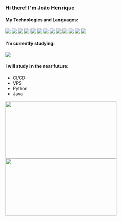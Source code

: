 ### Hi there! I'm João Henrique

#### My Technologies and Languages: 
<div>
  <img src="https://img.shields.io/badge/Git-F05032?style=for-the-badge&logo=git&logoColor=white" />
  <img src="https://img.shields.io/badge/HTML5-E34F26?style=for-the-badge&logo=html5&logoColor=white" />
  <img src="https://img.shields.io/badge/CSS3-1572B6?style=for-the-badge&logo=css3&logoColor=white" />
  <img src="https://img.shields.io/badge/JavaScript-F7DF1E?style=for-the-badge&logo=javascript&logoColor=black" />
  <img src="https://img.shields.io/badge/React-20232A?style=for-the-badge&logo=react&logoColor=61DAFB" />
  <img src="https://img.shields.io/badge/React_Router-CA4245?style=for-the-badge&logo=react-router&logoColor=white" />
  <img src="https://img.shields.io/badge/Redux-593D88?style=for-the-badge&logo=redux&logoColor=white" />
  <img src="https://img.shields.io/badge/Bootstrap-563D7C?style=for-the-badge&logo=bootstrap&logoColor=white" />
  <img src="https://img.shields.io/badge/Jest-C21325?style=for-the-badge&logo=jest&logoColor=white" />
  <img src="https://img.shields.io/badge/docker-007ACC?style=for-the-badge&logo=docker&logoColor=white" />
  <img src="https://img.shields.io/badge/Node.js-339933?style=for-the-badge&logo=nodedotjs&logoColor=white" />
  <img src="https://img.shields.io/badge/MySQL-00000F?style=for-the-badge&logo=mysql&logoColor=white" />
  <img src="https://img.shields.io/badge/TypeScript-007ACC?style=for-the-badge&logo=typescript&logoColor=white" />
</div>


#### I'm currently studying:
<div>
  <img src="https://img.shields.io/badge/MongoDB-4EA94B?style=for-the-badge&logo=mongodb&logoColor=white" />
</div>

#### I will study in the near future:

<div>
	<ul>
		<li>CI/CD</li>
		<li>VPS</li>
		<li>Python</li>
		<li>Java</li>
	</ul>
</div>


<div>
  <img height="180em" src="https://github-readme-stats.vercel.app/api?username=JoaoHenriqueAlmeida&show_icons=true&theme=tokyonight" width="350"/>
  <img height="180em" src="https://github-readme-stats.vercel.app/api/top-langs/?username=JoaoHenriqueAlmeida&layout=compact&theme=tokyonight" width="350"/>
</div>



